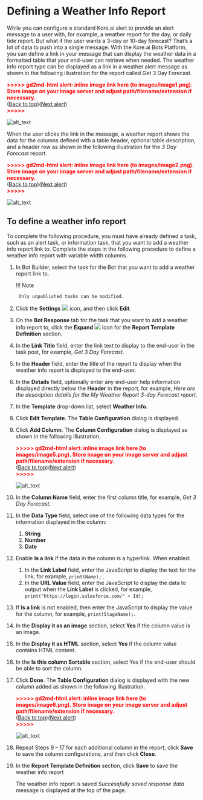 # Defining a Weather Info Report

While you can configure a standard Kore.ai alert to provide an alert message to a user with, for example, a weather report for the day, or daily tide report. But what if the user wants a 3-day or 10-day forecast? That’s a lot of data to push into a single message. With the Kore.ai Bots Platform, you can define a link in your message that can display the weather data in a formatted table that your end-user can retrieve when needed.
The weather info report type can be displayed as a link in a weather alert message as shown in the following illustration for the report called Get 3 Day Forecast.

<p id="gdcalert1" ><span style="color: red; font-weight: bold">>>>>>  gd2md-html alert: inline image link here (to images/image1.png). Store image on your image server and adjust path/filename/extension if necessary. </span><br>(<a href="#">Back to top</a>)(<a href="#gdcalert2">Next alert</a>)<br><span style="color: red; font-weight: bold">>>>>> </span></p>

![alt_text](images/image1.png "image_tooltip")

When the user clicks the link in the message, a weather report shows the data for the columns defined with a table header, optional table description, and a header row as shown in the following illustration for the _3 Day Forecast_ report.

<p id="gdcalert2" ><span style="color: red; font-weight: bold">>>>>>  gd2md-html alert: inline image link here (to images/image2.png). Store image on your image server and adjust path/filename/extension if necessary. </span><br>(<a href="#">Back to top</a>)(<a href="#gdcalert3">Next alert</a>)<br><span style="color: red; font-weight: bold">>>>>> </span></p>

![alt_text](images/image2.png "image_tooltip")


## To define a weather info report

To complete the following procedure, you must have already defined a task, such as an alert task, or information task, that you want to add a weather info report link to. Complete the steps in the following procedure to define a weather info report with variable width columns.

1. In Bot Builder, select the task for the Bot that you want to add a weather report link to.

    !!! Note
    
        Only unpublished tasks can be modified.

2. Click the **Settings** <img src="../images/settings-icon.png"> icon, and then click **Edit**.
3. On the **Bot Response** tab for the task that you want to add a weather info report to, click the **Expand** <img src="../images/expand-icon.png"> icon for the **Report Template Definition** section.

4. In the **Link Title** field, enter the link text to display to the end-user in the task post, for example, _Get 3 Day Forecast_.
5. In the **Header** field, enter the title of the report to display when the weather info report is displayed to the end-user.
6. In the **Details** field, optionally enter any end-user help information displayed directly below the **Header** in the report, for example, _Here are the description details for the My Weather Report 3-day Forecast report_.
7. In the **Template** drop-down list, select **Weather Info**.
8. Click **Edit Template**. The **Table Configuration** dialog is displayed.
9. Click **Add Column**. The **Column Configuration** dialog is displayed as shown in the following illustration.

    <p id="gdcalert5" ><span style="color: red; font-weight: bold">>>>>>  gd2md-html alert: inline image link here (to images/image5.png). Store image on your image server and adjust path/filename/extension if necessary. </span><br>(<a href="#">Back to top</a>)(<a href="#gdcalert6">Next alert</a>)<br><span style="color: red; font-weight: bold">>>>>> </span></p>

    ![alt_text](images/image5.png "image_tooltip")

10. In the **Column Name** field, enter the first column title, for example, _Get 3 Day Forecast_.
11. In the  **Data Type** field, select one of the following data types for the information displayed in the column:
    1. **String**
    2. **Number**
    3. **Date**

12. Enable **Is a link** if the data in the column is a hyperlink. When enabled:
    1. In the **Link Label** field, enter the JavaScript to display the text for the link, for example, `print(Name);` .
    2. In the **URL Value** field, enter the JavaScript to display the data to output when the **Link Label** is clicked, for example, `print("https://login.salesforce.com/" + Id);`

13. If **Is a link** is not enabled, then enter the JavaScript to display the value for the column, for example, `print(StageName);`.
14. In the **Display it as an image** section, select **Yes** if the column value is an image.
15. In the **Display it as HTML** section, select **Yes** if the column value contains HTML content.
16. In the **Is this column Sortable** section, select Yes if the end-user should be able to sort the column.
17. Click **Done**. The **Table Configuration** dialog is displayed with the new column added as shown in the following illustration.

    <p id="gdcalert6" ><span style="color: red; font-weight: bold">>>>>>  gd2md-html alert: inline image link here (to images/image6.png). Store image on your image server and adjust path/filename/extension if necessary. </span><br>(<a href="#">Back to top</a>)(<a href="#gdcalert7">Next alert</a>)<br><span style="color: red; font-weight: bold">>>>>> </span></p>

    ![alt_text](images/image6.png "image_tooltip")

18. Repeat Steps 9 – 17 for each additional column in the report, click **Save** to save the column configurations, and then click **Close**.
19. In the **Report Template Definition** section, click **Save** to save the weather info report

    The weather info report is saved _Successfully saved response data_ message is displayed at the top of the page.
